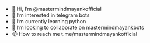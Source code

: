 - 👋 Hi, I’m @mastermindmayankofficial
- 👀 I’m interested in telegram bots
- 🌱 I’m currently learning python 
- 💞️ I’m looking to collaborate on mastermindmayankbots
- 📫 How to reach me t.me/mastermindmayankofficial

<!---
mastermindmayankofficial/mastermindmayankofficial is a ✨ special ✨ repository because its `README.md` (this file) appears on your GitHub profile.
You can click the Preview link to take a look at your changes.
--->
